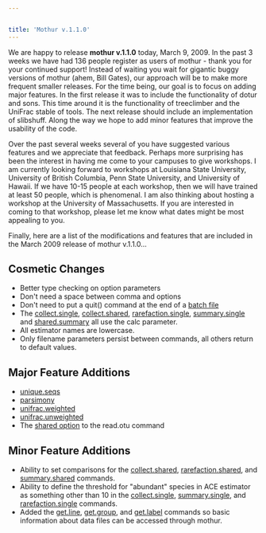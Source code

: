 ```yaml
---


title: 'Mothur v.1.1.0'
---
```

We are happy to release **mothur v.1.1.0** today, March 9, 2009. In the
past 3 weeks we have had 136 people register as users of mothur - thank
you for your continued support! Instead of waiting you wait for gigantic
buggy versions of mothur (ahem, Bill Gates), our approach will be to
make more frequent smaller releases. For the time being, our goal is to
focus on adding major features. In the first release it was to include
the functionality of dotur and sons. This time around it is the
functionality of treeclimber and the UniFrac stable of tools. The next
release should include an implementation of slibshuff. Along the way we
hope to add minor features that improve the usability of the code.

Over the past several weeks several of you have suggested various
features and we appreciate that feedback. Perhaps more surprising has
been the interest in having me come to your campuses to give workshops.
I am currently looking forward to workshops at Louisiana State
University, University of British Columbia, Penn State University, and
University of Hawaii. If we have 10-15 people at each workshop, then we
will have trained at least 50 people, which is phenomenal. I am also
thinking about hosting a workshop at the University of Massachusetts. If
you are interested in coming to that workshop, please let me know what
dates might be most appealing to you.

Finally, here are a list of the modifications and features that are
included in the March 2009 release of mothur v.1.1.0\...

## Cosmetic Changes

-   Better type checking on option parameters
-   Don\'t need a space between comma and options
-   Don\'t need to put a quit() command at the end of a [ batch
    file](Batch_mode)
-   The [ collect.single](collect.single#The_calc_option), [
    collect.shared](collect.shared#The_calc_option), [
    rarefaction.single](rarefaction.single#The_calc_option),
    [ summary.single](summary.single#The_calc_option) and [
    shared.summary](summary.shared#The_calc_option) all use
    the calc parameter.
-   All estimator names are lowercase.
-   Only filename parameters persist between commands, all others return
    to default values.

## Major Feature Additions

-   [unique.seqs](unique.seqs)
-   [parsimony](parsimony)
-   [unifrac.weighted](unifrac.weighted)
-   [unifrac.unweighted](unifrac.unweighted)
-   The [ shared
    option](read.otu#Inputting_shared_data_for_multiple_samples)
    to the read.otu command

## Minor Feature Additions

-   Ability to set comparisons for the [
    collect.shared](collect.shared#The_groups_option), [
    rarefaction.shared](rarefaction.shared#The_groups_option),
    and [ summary.shared](summary.shared#The_groups_option)
    commands.
-   Ability to define the threshold for \"abundant\" species in ACE
    estimator as something other than 10 in the [
    collect.single](collect.single#The_abund_option), [
    summary.single](summary.single#The_abund_option), and [
    rarefaction.single](rarefaction.single#The_abund_option)
    commands.
-   Added the [get.line](get.line),
    [get.group](get.group), and
    [get.label](get.label) commands so basic information
    about data files can be accessed through mothur.
